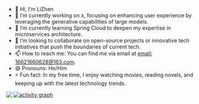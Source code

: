 - 👋 Hi, I’m LiZhen
- 🔭 I’m currently working on x, focusing on enhancing user experience by leveraging the generative capabilities of large models.
- 🌱 I’m currently learning Spring Cloud to deepen my expertise in microservices architecture.
- 👯 I’m looking to collaborate on open-source projects or innovative tech initiatives that push the boundaries of current tech.
- 📫 How to reach me: You can find me via email at [email: 16621660628@163.com](mailto:16621660628@163.com).
- 😄 Pronouns: He/Him
- ⚡ Fun fact: In my free time, I enjoy watching movies, reading novels, and keeping up with the latest technology trends.


<p>
  <img align="left" src="https://github-profile-trophy.vercel.app/?username=Lizhen0628&theme=onedark&column=-1&margin-w=15" />
</p>

[![activity graph](https://github-readme-activity-graph.vercel.app/graph?username=Lizhen0628&theme=merko&custom_title=Louis%20活动图&hide_border=true&point=FFFFFF&days=50)](https://github.com/Lizhen0628)

<!---
Lizhen0628/Lizhen0628 is a ✨ special ✨ repository because its `README.md` (this file) appears on your GitHub profile.
You can click the Preview link to take a look at your changes.
--->

